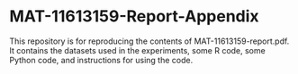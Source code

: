 # MAT-11613159-Report-Appendix
This repository is for reproducing the contents of MAT-11613159-report.pdf. It contains the datasets used in the experiments, some R code, some Python code, and instructions for using the code.
